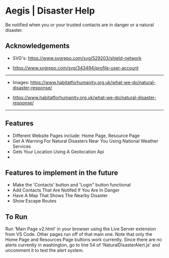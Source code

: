 
# Aegis | Disaster Help

Be notified when you or your trusted contacts are in danger or a natural disaster.


## Acknowledgements

 - SVG's: https://www.svgrepo.com/svg/529203/shield-network 
 
 - https://www.svgrepo.com/svg/343494/profile-user-account 
 
 -----------------------------------------------------------
 
 - Images: https://www.habitatforhumanity.org.uk/what-we-do/natural-disaster-response/ 
 
 - https://www.habitatforhumanity.org.uk/what-we-do/natural-disaster-response/ 

------------------------------------------------------------

## Features

- Different Website Pages include: Home Page, Resource Page
- Get A Warning For Natural Disasters Near You Using National Weather Services
- Gets Your Location Using A Geolocation Api
- 


## Features to implement in the future
- Make the 'Contacts' button and 'Login" button functional
- Add Contacts That Are Notifed If You Are In Danger
- Have A Map That Shows The Nearby Disaster
- Show Escape Routes

## To Run
Run 'Main Page v2.html' in your browser using the Live Server extension from VS Code. Other pages run off of that main one. Note that only the Home Page and Resources Page buttons work currently. Since there are no alerts currently in washington, go to line 54 of 'NaturalDisasterAlert.js' and uncomment it to test the alert system.



